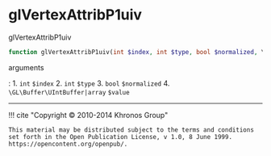 # glVertexAttribP1uiv
glVertexAttribP1uiv

```php
function glVertexAttribP1uiv(int $index, int $type, bool $normalized, \GL\Buffer\UIntBuffer|array $value) : void
```



arguments

:    1. `int` `$index` 
    2. `int` `$type` 
    3. `bool` `$normalized` 
    4. `\GL\Buffer\UIntBuffer|array` `$value` 



---
     

!!! cite "Copyright © 2010-2014 Khronos Group"

    This material may be distributed subject to the terms and conditions set forth in the Open Publication License, v 1.0, 8 June 1999. https://opencontent.org/openpub/.